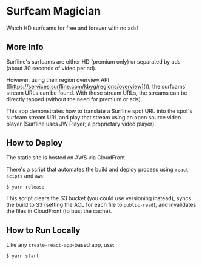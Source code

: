 # Surfcam Magician

Watch HD surfcams for free and forever with no ads!

## More Info

Surfline's surfcams are either HD (premium only) or separated by ads (about 30 seconds of video per ad).

However, using their region overview API ([https://services.surfline.com/kbyg/regions/overview]()), the surfcams' stream URLs can be found. With those stream URLs, the streams can be directly tapped (without the need for premium or ads).

This app demonstrates how to translate a Surfline spot URL into the spot's surfcam stream URL and play that stream using an open source video player (Surfline uses JW Player; a proprietary video player).

## How to Deploy

The static site is hosted on AWS via CloudFront.

There's a script that automates the build and deploy process using `react-scipts` and `aws`:

```sh
$ yarn release
```

This script clears the S3 bucket (you could use versioning instead), syncs the build to S3 (setting the ACL for each file to `public-read`), and invalidates the files in CloudFront (to bust the cache).

## How to Run Locally

Like any `create-react-app`-based app, use:

```sh
$ yarn start
```
